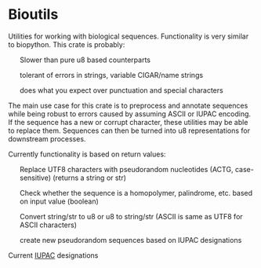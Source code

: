 # Bioutils
Utilities for working with biological sequences. Functionality is very similar to biopython. This crate is probably:

  <ul>Slower than pure u8 based counterparts </ul>
  <ul>tolerant of errors in strings, variable CIGAR/name strings </ul>
  <ul>does what you expect over punctuation and special characters </ul>


The main use case for this crate is to preprocess and annotate sequences while being robust to errors caused by assuming ASCII or IUPAC encoding. If the sequence has a new or corrupt character, these utilities may be able to replace them. Sequences can then be turned into u8 representations for downstream processes.

Currently functionality is based on return values: 

  <ul>Replace UTF8 characters with pseudorandom nucleotides (ACTG, case-sensitive) (returns a string or str) </ul>
  <ul>Check whether the sequence is a homopolymer, palindrome, etc. based on input value (boolean) </ul>
  <ul>Convert string/str to u8 or u8 to string/str (ASCII is same as UTF8 for ASCII characters) </ul>
  <ul>create new pseudorandom sequences based on IUPAC designations </ul>
  
Current [IUPAC](https://www.bioinformatics.org/sms/iupac.html) designations
